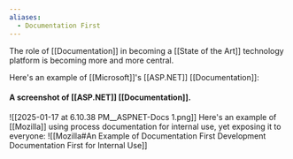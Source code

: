 ```yaml
---
aliases:
  - Documentation First
---
```

The role of [[Documentation]] in becoming a [[State of the Art]] technology platform is becoming more and more central.  

Here's an example of [[Microsoft]]'s [[ASP.NET]] [[Documentation]]:

#### A screenshot of [[ASP.NET]] [[Documentation]].
![[2025-01-17 at 6.10.38 PM__ASPNET-Docs 1.png]]
Here's an example of [[Mozilla]] using process documentation for internal use, yet exposing it to everyone:
![[Mozilla#An Example of Documentation First Development Documentation First for Internal Use]]
